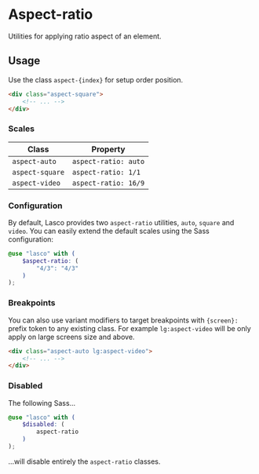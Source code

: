 # Aspect-ratio

Utilities for applying ratio aspect of an element.

## Usage

Use the class `aspect-{index}` for setup order position.

```html
<div class="aspect-square">
    <!-- ... -->
</div>
```

### Scales

| Class           | Property             |
|-----------------|----------------------|
| `aspect-auto`   | `aspect-ratio: auto` |
| `aspect-square` | `aspect-ratio: 1/1`  |
| `aspect-video`  | `aspect-ratio: 16/9` |

### Configuration

By default, Lasco provides two `aspect-ratio` utilities, `auto`, `square` and `video`. You can easily extend the default
scales using the Sass configuration:

```scss
@use "lasco" with (
    $aspect-ratio: (
        "4/3": "4/3"
    )
);
```

### Breakpoints

You can also use variant modifiers to target breakpoints with `{screen}:` prefix token to any existing class. For
example `lg:aspect-video` will be only apply on large screens size and above.

```html
<div class="aspect-auto lg:aspect-video">
    <!-- ... -->
</div>
```

### Disabled

The following Sass...

```scss
@use "lasco" with (
    $disabled: (
        aspect-ratio
    )
);
```

...will disable entirely the `aspect-ratio` classes.
